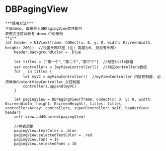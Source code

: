 # DBPagingView
	***使用方法***
	下载demo, 直接导入DBPagingView文件即可
	使用方法可以参考 demo 中的示例
	**1**
	let header = UIView(frame: CGRect(x: 0, y: 0, width: KscreenWidth, height: 200))  //设置头部试图 (注: 高度为0, 则没有头部)
        header.backgroundColor = .blue
        
        let titles = ["第一个","第二个","第三个"]  //标签title数组
        var controllers = [myViewController]()  //对应controllers数组
        for _ in titles {
            let myVC = myViewController()  //myViewController 内容控制器. 必须继承ContentViewController 父控制器
            controllers.append(myVC)
        }

        let pagingView = DBPagingView(frame: CGRect(x: 0, y: 0, width: KscreenWidth, height: KscreenHeight), titles: titles, controllersArray: controllers, superController: self, headerView: header)
        self.view.addSubview(pagingView)
        
        //样式调整
        pagingView.textColor = .blue
        pagingView.selectedTextColor = .red
        pagingView.font = 15
        pagingView.selectedFont = 18
